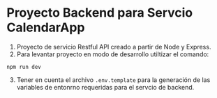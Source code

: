 # Proyecto Backend para Servcio CalendarApp

1. Proyecto de servicio Restful API creado a partir de Node y Express.
2. Para levantar proyecto en modo de desarrollo utiltizar el comando: 
```
npm run dev
```
3. Tener en cuenta el archivo ```.env.template``` para la generación de las variables de entonrno requeridas para el servcio de backend.